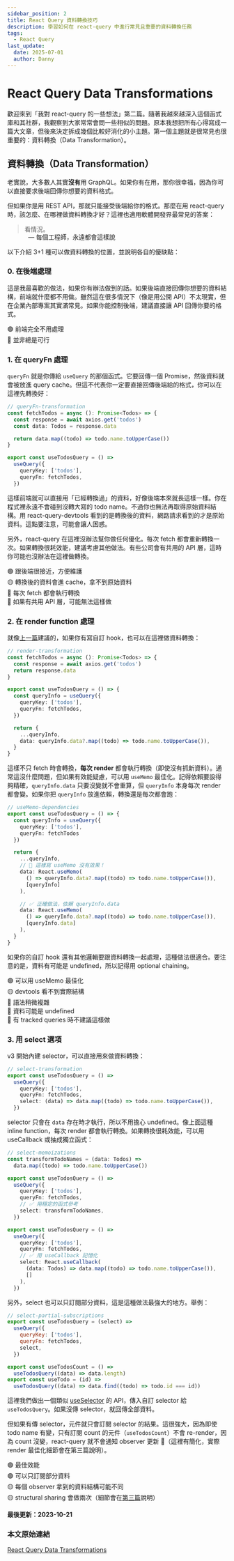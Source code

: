 ```yaml
---
sidebar_position: 2
title: React Query 資料轉換技巧
description: 學習如何在 react-query 中進行常見且重要的資料轉換任務
tags:
  - React Query
last_update:
  date: 2025-07-01
  author: Danny
---
```



# React Query Data Transformations

歡迎來到「我對 react-query 的一些想法」第二篇。隨著我越來越深入這個函式庫和其社群，我觀察到大家常常會問一些相似的問題。原本我想把所有心得寫成一篇大文章，但後來決定拆成幾個比較好消化的小主題。第一個主題就是很常見也很重要的：資料轉換（Data Transformation）。

## 資料轉換（Data Transformation）

老實說，大多數人其實**沒有**用 GraphQL。如果你有在用，那你很幸福，因為你可以直接要求後端回傳你想要的資料格式。

但如果你是用 REST API，那就只能接受後端給你的格式。那麼在用 react-query 時，該怎麼、在哪裡做資料轉換才好？這裡也適用軟體開發界最常見的答案：

> 看情況。

<p style="padding-left: 3rem; margin-top: -1rem">
  — 每個工程師，永遠都會這樣說
</p>

以下介紹 3+1 種可以做資料轉換的位置，並說明各自的優缺點：

### 0. 在後端處理

這是我最喜歡的做法，如果你有辦法做到的話。如果後端直接回傳你想要的資料結構，前端就什麼都不用做。雖然這在很多情況下（像是用公開 API）不太現實，但在企業內部專案其實滿常見。如果你能控制後端，建議直接讓 API 回傳你要的格式。

🟢  前端完全不用處理<br/>
🔴  並非總是可行

### 1. 在 queryFn 處理

`queryFn` 就是你傳給 `useQuery` 的那個函式。它要回傳一個 Promise，然後資料就會被放進 query cache。但這不代表你一定要直接回傳後端給的格式，你可以在這裡先轉換好：

```ts
// queryFn-transformation
const fetchTodos = async (): Promise<Todos> => {
  const response = await axios.get('todos')
  const data: Todos = response.data

  return data.map((todo) => todo.name.toUpperCase())
}

export const useTodosQuery = () =>
  useQuery({
    queryKey: ['todos'],
    queryFn: fetchTodos,
  })
```

這樣前端就可以直接用「已經轉換過」的資料，好像後端本來就長這樣一樣。你在程式裡永遠不會碰到沒轉大寫的 todo name。不過你也無法再取得原始資料結構。用 react-query-devtools 看到的是轉換後的資料，網路請求看到的才是原始資料。這點要注意，可能會讓人困惑。

另外，react-query 在這裡沒辦法幫你做任何優化。每次 fetch 都會重新轉換一次。如果轉換很耗效能，建議考慮其他做法。有些公司會有共用的 API 層，這時你可能也沒辦法在這裡做轉換。

🟢  跟後端很接近，方便維護<br/>
🟡  轉換後的資料會進 cache，拿不到原始資料<br/>
🔴  每次 fetch 都會執行轉換<br/>
🔴  如果有共用 API 層，可能無法這樣做

### 2. 在 render function 處理

就像[上一篇](practical-react-query)建議的，如果你有寫自訂 hook，也可以在這裡做資料轉換：

```ts
// render-transformation
const fetchTodos = async (): Promise<Todos> => {
  const response = await axios.get('todos')
  return response.data
}

export const useTodosQuery = () => {
  const queryInfo = useQuery({
    queryKey: ['todos'],
    queryFn: fetchTodos,
  })

  return {
    ...queryInfo,
    data: queryInfo.data?.map((todo) => todo.name.toUpperCase()),
  }
}
```

這樣不只 fetch 時會轉換，**每次 render** 都會執行轉換（即使沒有抓新資料）。通常這沒什麼問題，但如果有效能疑慮，可以用 `useMemo` 最佳化。記得依賴要設得夠精確，`queryInfo.data` 只要沒變就不會重算，但 `queryInfo` 本身每次 render 都會變。如果你把 `queryInfo` 放進依賴，轉換還是每次都會跑：

```ts
// useMemo-dependencies
export const useTodosQuery = () => {
  const queryInfo = useQuery({
    queryKey: ['todos'],
    queryFn: fetchTodos
  })

  return {
    ...queryInfo,
    // 🚨 這樣寫 useMemo 沒有效果！
    data: React.useMemo(
      () => queryInfo.data?.map((todo) => todo.name.toUpperCase()),
      [queryInfo]
    ),

    // ✅ 正確做法，依賴 queryInfo.data
    data: React.useMemo(
      () => queryInfo.data?.map((todo) => todo.name.toUpperCase()),
      [queryInfo.data]
    ),
  }
}
```

如果你的自訂 hook 還有其他邏輯要跟資料轉換一起處理，這種做法很適合。要注意的是，資料有可能是 undefined，所以記得用 optional chaining。

🟢  可以用 useMemo 最佳化<br/>
🟡  devtools 看不到實際結構<br/>
🔴  語法稍微複雜<br/>
🔴  資料可能是 undefined<br/>
🔴  有 tracked queries 時不建議這樣做<br/>

### 3. 用 select 選項

v3 開始內建 selector，可以直接用來做資料轉換：

```ts
// select-transformation
export const useTodosQuery = () =>
  useQuery({
    queryKey: ['todos'],
    queryFn: fetchTodos,
    select: (data) => data.map((todo) => todo.name.toUpperCase()),
  })
```

selector 只會在 `data` 存在時才執行，所以不用擔心 undefined。像上面這種 inline function，每次 render 都會執行轉換。如果轉換很耗效能，可以用 useCallback 或抽成獨立函式：

```ts
// select-memoizations
const transformTodoNames = (data: Todos) =>
  data.map((todo) => todo.name.toUpperCase())

export const useTodosQuery = () =>
  useQuery({
    queryKey: ['todos'],
    queryFn: fetchTodos,
    // ✅ 用穩定的函式參考
    select: transformTodoNames,
  })

export const useTodosQuery = () =>
  useQuery({
    queryKey: ['todos'],
    queryFn: fetchTodos,
    // ✅ 用 useCallback 記憶化
    select: React.useCallback(
      (data: Todos) => data.map((todo) => todo.name.toUpperCase()),
      []
    ),
  })
```

另外，select 也可以只訂閱部分資料，這是這種做法最強大的地方。舉例：

```js
// select-partial-subscriptions
export const useTodosQuery = (select) =>
  useQuery({
    queryKey: ['todos'],
    queryFn: fetchTodos,
    select,
  })

export const useTodosCount = () =>
  useTodosQuery((data) => data.length)
export const useTodo = (id) =>
  useTodosQuery((data) => data.find((todo) => todo.id === id))
```

這裡我們做出一個類似 [useSelector](https://react-redux.js.org/api/hooks#useselector) 的 API，傳入自訂 selector 給 `useTodosQuery`。如果沒傳 selector，就回傳全部資料。

但如果有傳 selector，元件就只會訂閱 selector 的結果。這很強大，因為即使 todo name 有變，只有訂閱 count 的元件（`useTodosCount`）不會 re-render，因為 count 沒變，react-query 就不會通知 observer 更新 🥳（這裡有簡化，實際 render 最佳化細節會在第三篇說明）。

🟢  最佳效能<br/>
🟢  可以只訂閱部分資料<br/>
🟡  每個 observer 拿到的資料結構可能不同<br/>
🟡  structural sharing 會做兩次（細節會在[第三篇](react-query-render-optimizations)說明）


**最後更新：2023-10-21**


### 本文原始連結

[React Query Data Transformations](https://tkdodo.eu/blog/react-query-data-transformations)
